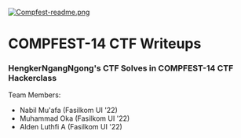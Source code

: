[![Compfest-readme.png](https://i.postimg.cc/tTCBxnWk/Compfest-readme.png)](https://postimg.cc/SX3L0sZY)
# COMPFEST-14 CTF Writeups
### HengkerNgangNgong's CTF Solves in COMPFEST-14 CTF Hackerclass
Team Members:
- Nabil Mu'afa (Fasilkom UI '22)
- Muhammad Oka (Fasilkom UI '22)
- Alden Luthfi A (Fasilkom UI '22)
